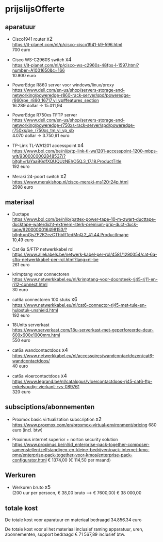 # prijslijsOfferte

## aparatuur

- Cisco1941 router <span style="font-size:larger;">x2</span>  
  https://it-planet.com/nl/p/cisco-cisco1941-k9-596.html  
  700 euro

- Cisco WS-C2960S switch <span style="font-size:larger;">x4</span>  
 https://it-planet.com/nl/p/cisco-ws-c2960s-48fps-l-1597.html?number=A1001650&c=166  
 10.800 euro
<!--
- PowerEdge R6525 proxyserver  
  https://www.dell.com/en-us/shop/servers-storage-and-networking/poweredge-r6525-rack-server/spd/poweredge-r6525/pe_r6525_tm_vi_vp_sb  
  3.800 dollar

- PowerEdge R760 linux server  
  https://www.dell.com/en-us/shop/servers-storage-and-networking/poweredge-r760-rack-server/spd/poweredge-r760/pe_r760_tm_vi_vp_sb  
  7.500 dollar

- PowerEdge R760 windows server  
   https://www.dell.com/en-us/shop/servers-storage-and-networking/poweredge-r760-rack-server/spd/poweredge-r760/pe_r760_tm_vi_vp_sb  
   7.500 dollar
  -->
- PowerEdge R860 server voor windows/linux/proxy  
   https://www.dell.com/en-us/shop/servers-storage-and-networking/poweredge-r860-rack-server/spd/poweredge-r860/pe_r860_16717_vi_vp#features_section  
  16.289 dollar -> 15.011,94

- PowerEdge R750xs TFTP server  
  https://www.dell.com/en-us/shop/servers-storage-and-networking/poweredge-r750xs-rack-server/spd/poweredge-r750xs/pe_r750xs_tm_vi_vp_sb  
  4.070 dollar -> 3.750,91 euro

- TP-Link TL-WA1201 accesspoint <span style="font-size:larger;">x4</span>  
  https://www.bol.com/be/nl/p/tp-link-tl-wa1201-accesspoint-1200-mbps-wit/9300000002848537/?bltgh=rIaYaaB6dfXQUQUzNEhO5Q.3_17.18.ProductTitle  
  192 euro

- Meraki 24-poort switch <span style="font-size:larger;">x2</span>  
  https://www.merakishop.nl/cisco-meraki-ms120-24p.html  
  2998 euro

## materiaal

- Ductape  
  https://www.bol.com/be/nl/p/pattex-power-tape-10-m-zwart-ducttape-ducktape-waterdicht-extreem-sterk-premium-grip-duct-duck-tape/9200000016498153/?bltgh=nGjsZF2K2ezCThbRTedMnQ.2_41.44.ProductImage  
  10,49 euro

- Cat 6a S/FTP netwerkkabel rol  
  https://www.allekabels.be/netwerk-kabel-per-rol/4581/1290054/cat-6a-sftp-netwerkkabel-per-rol.html?lang=nl-be  
  261 euro

- krimptang voor connectoren  
  https://www.netwerkkabel.eu/nl/krimptang-voor-doorsteek-rj45-rj11-en-rj12-connect.html  
  30 euro

- cat6a connectoren 100 stuks <span style="font-size:larger;">x6</span>  
  https://www.netwerkkabel.eu/nl/cat6-connector-rj45-met-tule-en-hulpstuk-unshield.html  
  192 euro

- 18Units serverkast  
  https://www.serverkast.com/18u-serverkast-met-geperforeerde-deur-600x600x1000mm.html  
   550 euro

- cat6a wandcontactdoos <span style="font-size:larger;">x4</span>  
  https://www.netwerkkabel.eu/nl/accessoires/wandcontactdozen/cat6-wandcontactdoos/  
  40 euro

- cat6a vloercontactdoos <span style="font-size:larger;">x4</span>  
  https://www.legrand.be/nl/catalogus/vloercontactdoos-rj45-cat6-ftp-enkelvoudig-vierkant-rvs-089761  
  320 euro

## subsciptions/abonnementen

- Proxmox basic virtualization subscription <span style="font-size:larger;">x2</span>  
  https://www.proxmox.com/en/proxmox-virtual-environment/pricing
  680 euro (incl. btw)

- Proximus internet superior + norton security solution
  https://www.proximus.be/nl/id_enterprise-pack-together-composer-samenstellen/zelfstandigen-en-kleine-bedrijven/pack-internet-kmo-pme/enterprise-pack-together-voor-kmos/enterprise-pack-configurator.html
  € 1374,00 (€ 114,50 per maand)

## Werkuren

- Werkuren bruto <span style="font-size:larger;">x5</span>  
  (200 uur per persoon, € 38,00 bruto --> € 7600,00)
  € 38 000,00

## totale kost

De totale kost voor aparatuur en materiaal bedraagd 34.856.34 euro

De totale kost voor al het materiaal inclusief raming apparatuur, uren, abonnementen, support bedraagd € 71 567,89 inclusief btw.
